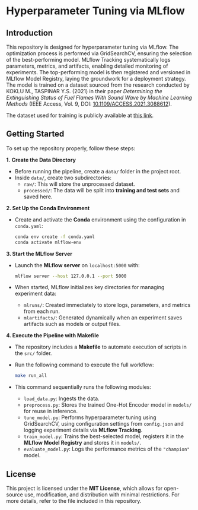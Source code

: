# Hyperparameter Tuning via MLflow 

## Introduction  

This repository is designed for hyperparameter tuning via MLflow. The optimization process is performed via GridSearchCV, ensuring the selection of the best-performing model. MLflow Tracking systematically logs parameters, metrics, and artifacts, enabling detailed monitoring of experiments. The top-performing model is then registered and versioned in MLflow Model Registry, laying the groundwork for a deployment strategy. The model is trained on a dataset sourced from the research conducted by KOKLU M., TASPINAR Y.S. (2021) in their paper *Determining the Extinguishing Status of Fuel Flames With Sound Wave by Machine Learning Methods* (IEEE Access, Vol. 9, DOI: [10.1109/ACCESS.2021.3088612](https://doi.org/10.1109/ACCESS.2021.3088612)).  

The dataset used for training is publicly available at [this link](https://www.muratkoklu.com/datasets/).  


## Getting Started 

To set up the repository properly, follow these steps:  

**1.** **Create the Data Directory**  
   - Before running the pipeline, create a `data/` folder in the project root.  
   - Inside `data/`, create two subdirectories:  
     - `raw/`: This will store the unprocessed dataset.  
     - `processed/`: The data will be split into **training and test sets** and saved here.
  
**2. Set Up the Conda Environment**  
 
   - Create and activate the **Conda** environment using the configuration in `conda.yaml`:  

     ```sh
     conda env create -f conda.yaml  
     conda activate mlflow-env  
     ```  

**3. Start the MLflow Server**  
 
   - Launch the **MLflow server** on `localhost:5000` with:  

     ```sh
     mlflow server --host 127.0.0.1 --port 5000
     ```    
   
   - When started, MLflow initializes key directories for managing experiment data:  
     - `mlruns/`: Created immediately to store logs, parameters, and metrics from each run.  
     - `mlartifacts/`: Generated dynamically when an experiment saves artifacts such as models or output files. 

**4. Execute the Pipeline with Makefile**  
   - The repository includes a **Makefile** to automate execution of scripts in the `src/` folder.  
   - Run the following command to execute the full workflow:  

     ```sh
     make run_all  
     ```  
   
   - This command sequentially runs the following modules:
     - `load_data.py`: Ingests the data.
     - `preprocess.py`: Stores the trained One-Hot Encoder model in `models/` for reuse in inference.  
     - `tune_model.py`: Performs hyperparameter tuning using GridSearchCV, using configuration settings from `config.json` and logging experiment details via **MLflow Tracking**.  
     - `train_model.py`: Trains the best-selected model, registers it in the **MLflow Model Registry** and stores it in `models/`.  
     - `evaluate_model.py`: Logs the performance metrics of the `"champion"` model.  


## License  

This project is licensed under the **MIT License**, which allows for open-source use, modification, and distribution with minimal restrictions. For more details, refer to the file included in this repository.  

